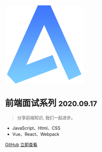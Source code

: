 <!-- _coverpage.md -->

![logo](_media/logo.png)

# 前端面试系列 <small>2020.09.17</small>

> 分享前端知识, 我们一起进步。

- JavaScript、Html、CSS
- Vue、React、Webpack

[GitHub](https://github.com/tinfengyee)
[立即查看](#二级标题)